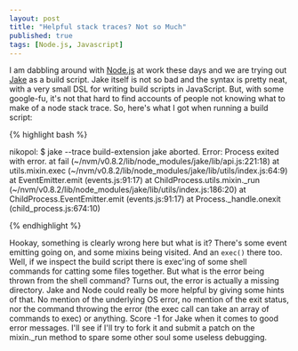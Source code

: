 ```yaml
---
layout: post
title: "Helpful stack traces? Not so Much"
published: true
tags: [Node.js, Javascript]
---
```


I am dabbling around with [Node.js](http://nodejs.org) at work these days and we are trying out [Jake](https://github.com/mde/jake) as a build script. Jake itself is not so bad and the syntax is pretty neat, with a very small DSL for writing build scripts in JavaScript. But, with some google-fu, it's not that hard to find accounts of people not knowing what to make of a node stack trace. So, here's what I got when running a build script:

<style type="text/css">pre code { font-size: 90% !important; }</style>

{% highlight bash %}

nikopol: $ jake --trace build-extension
jake aborted.
Error: Process exited with error.
at fail (~/nvm/v0.8.2/lib/node_modules/jake/lib/api.js:221:18)
at utils.mixin.exec (~/nvm/v0.8.2/lib/node_modules/jake/lib/utils/index.js:64:9)
at EventEmitter.emit (events.js:91:17)
at ChildProcess.utils.mixin.\_run (~/nvm/v0.8.2/lib/node_modules/jake/lib/utils/index.js:186:20)
at ChildProcess.EventEmitter.emit (events.js:91:17)
at Process.\_handle.onexit (child_process.js:674:10)

{% endhighlight %}

Hookay, something is clearly wrong here but what is it? There's some event emitting going on, and some mixins being visited. And an `exec()` there too. Well, if we inspect the build script there is exec'ing of some shell commands for catting some files together. But what is the error being thrown from the shell command? Turns out, the error is actually a missing directory. Jake and Node could really be more helpful by giving some hints of that. No mention of the underlying OS error, no mention of the exit status, nor the command throwing the error (the exec call can take an array of commands to exec) or anything. Score -1 for Jake when it comes to good error messages. I'll see if I'll try to fork it and submit a patch on the mixin.\_run method to spare some other soul some useless debugging.
